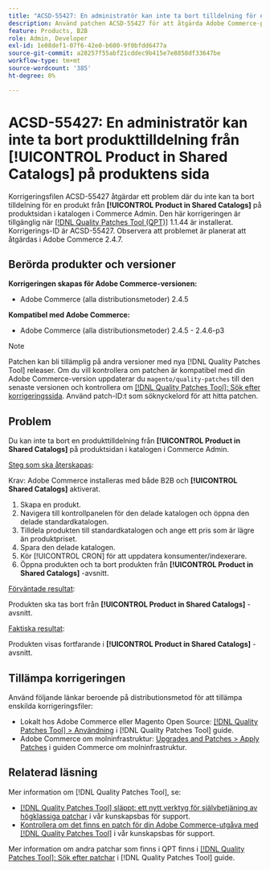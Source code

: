 ```yaml
---
title: "ACSD-55427: En administratör kan inte ta bort tilldelning för en produkt från **[!UICONTROL Product in Shared Catalogs]** på produktens sida"
description: Använd patchen ACSD-55427 för att åtgärda Adobe Commerce-problemet där en produkt inte kan tas bort från **[!UICONTROL Product in Shared Catalogs]**.
feature: Products, B2B
role: Admin, Developer
exl-id: 1e08def1-07f6-42e0-b600-9f0bfdd6477a
source-git-commit: a28257f55abf21cddec9b415e7e8858df33647be
workflow-type: tm+mt
source-wordcount: '385'
ht-degree: 0%

---
```


# ACSD-55427: En administratör kan inte ta bort produkttilldelning från **[!UICONTROL Product in Shared Catalogs]** på produktens sida

Korrigeringsfilen ACSD-55427 åtgärdar ett problem där du inte kan ta bort tilldelning för en produkt från **[!UICONTROL Product in Shared Catalogs]** på produktsidan i katalogen i Commerce Admin. Den här korrigeringen är tillgänglig när [[!DNL Quality Patches Tool (QPT)]](/help/announcements/adobe-commerce-announcements/magento-quality-patches-released-new-tool-to-self-serve-quality-patches.md) 1.1.44 är installerat. Korrigerings-ID är ACSD-55427. Observera att problemet är planerat att åtgärdas i Adobe Commerce 2.4.7.

## Berörda produkter och versioner

**Korrigeringen skapas för Adobe Commerce-versionen:**

* Adobe Commerce (alla distributionsmetoder) 2.4.5

**Kompatibel med Adobe Commerce:**

* Adobe Commerce (alla distributionsmetoder) 2.4.5 - 2.4.6-p3

>[!NOTE]
>
>Patchen kan bli tillämplig på andra versioner med nya [!DNL Quality Patches Tool] releaser. Om du vill kontrollera om patchen är kompatibel med din Adobe Commerce-version uppdaterar du `magento/quality-patches` till den senaste versionen och kontrollera om [[!DNL Quality Patches Tool]: Sök efter korrigeringssida](https://experienceleague.adobe.com/tools/commerce-quality-patches/index.html). Använd patch-ID:t som söknyckelord för att hitta patchen.

## Problem

Du kan inte ta bort en produkttilldelning från **[!UICONTROL Product in Shared Catalogs]** på produktsidan i katalogen i Commerce Admin.

<u>Steg som ska återskapas</u>:

Krav: Adobe Commerce installeras med både B2B och **[!UICONTROL Shared Catalogs]** aktiverat.
1. Skapa en produkt.
1. Navigera till kontrollpanelen för den delade katalogen och öppna den delade standardkatalogen.
1. Tilldela produkten till standardkatalogen och ange ett pris som är lägre än produktpriset.
1. Spara den delade katalogen.
1. Kör [!UICONTROL CRON] för att uppdatera konsumenter/indexerare.
1. Öppna produkten och ta bort produkten från **[!UICONTROL Product in Shared Catalogs]** -avsnitt.

<u>Förväntade resultat</u>:

Produkten ska tas bort från **[!UICONTROL Product in Shared Catalogs]** -avsnitt.

<u>Faktiska resultat</u>:

Produkten visas fortfarande i **[!UICONTROL Product in Shared Catalogs]** -avsnitt.

## Tillämpa korrigeringen

Använd följande länkar beroende på distributionsmetod för att tillämpa enskilda korrigeringsfiler:

* Lokalt hos Adobe Commerce eller Magento Open Source: [[!DNL Quality Patches Tool] > Användning](https://experienceleague.adobe.com/docs/commerce-operations/tools/quality-patches-tool/usage.html) i [!DNL Quality Patches Tool] guide.
* Adobe Commerce om molninfrastruktur: [Upgrades and Patches > Apply Patches](https://experienceleague.adobe.com/docs/commerce-cloud-service/user-guide/develop/upgrade/apply-patches.html) i guiden Commerce om molninfrastruktur.

## Relaterad läsning

Mer information om [!DNL Quality Patches Tool], se:

* [[!DNL Quality Patches Tool] släppt: ett nytt verktyg för självbetjäning av högklassiga patchar](/help/announcements/adobe-commerce-announcements/magento-quality-patches-released-new-tool-to-self-serve-quality-patches.md) i vår kunskapsbas för support.
* [Kontrollera om det finns en patch för din Adobe Commerce-utgåva med [!DNL Quality Patches Tool]](/help/support-tools/patches-available-in-qpt-tool/check-patch-for-magento-issue-with-magento-quality-patches.md) i vår kunskapsbas för support.

Mer information om andra patchar som finns i QPT finns i [[!DNL Quality Patches Tool]: Sök efter patchar](https://experienceleague.adobe.com/tools/commerce-quality-patches/index.html) i [!DNL Quality Patches Tool] guide.
